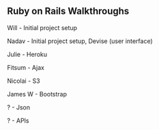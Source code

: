 ## Ruby on Rails Walkthroughs

Will - Initial project setup

Nadav	-	Initial project setup, Devise (user interface)

Julie	-	Heroku

Fitsum	-	Ajax

Nicolai	-	S3

James W -	Bootstrap

?		- 	Json

?		-	APIs

